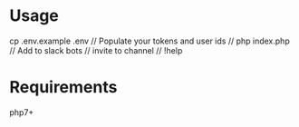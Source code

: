 # Usage
cp .env.example .env
// Populate your tokens and user ids
// php index.php
// Add to slack bots
// invite to channel
// !help

# Requirements
php7+
